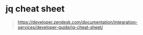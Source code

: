 # jq cheat sheet
> https://developer.zendesk.com/documentation/integration-services/developer-guide/jq-cheat-sheet/
